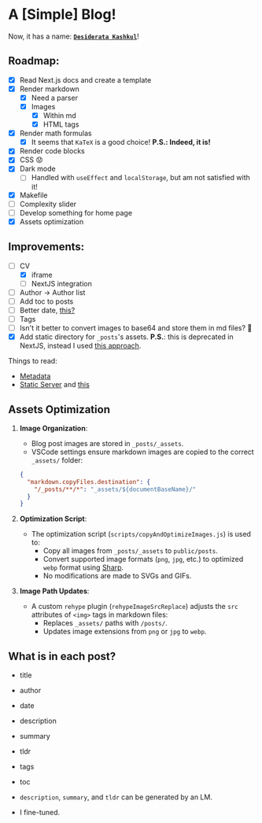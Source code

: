 # A [Simple] Blog!

Now, it has a name: [**`Desiderata Kashkul`**](https://mohsenhariri.github.io/)!

## Roadmap:

- [x] Read Next.js docs and create a template
- [x] Render markdown
  - [x] Need a parser
  - [x] Images
    - [x] Within md
    - [x] HTML tags
- [x] Render math formulas
  - [x] It seems that `KaTeX` is a good choice! **P.S.: Indeed, it is!**
- [x] Render code blocks
- [x] CSS 😟
- [x] Dark mode
  - [ ] Handled with `useEffect` and `localStorage`, but am not satisfied with it!
- [x] Makefile
- [ ] Complexity slider
- [ ] Develop something for home page
- [x] Assets optimization

## Improvements:

- [ ] CV
  - [x] iframe
  - [ ] NextJS integration
- [ ] Author -> Author list
- [ ] Add toc to posts
- [ ] Better date, [this?](https://date-fns.org/)
- [ ] Tags
- [ ] Isn't it better to convert images to base64 and store them in md files? 🤔
- [x] Add static directory for `_posts`'s assets. **P.S.**: this is deprecated in NextJS, instead I used [this approach](#Assets-Optimization).

Things to read:

- [Metadata](https://nextjs.org/docs/canary/app/api-reference/functions/generate-metadata)
- [Static Server](https://nextjs.org/docs/canary/app/building-your-application/deploying/static-exports) and [this](https://nextjs.org/docs/canary/app/api-reference/file-conventions/metadata)

## Assets Optimization

1. **Image Organization**:

   - Blog post images are stored in `_posts/_assets`.
   - VSCode settings ensure markdown images are copied to the correct `_assets/` folder:

   ```json
   {
     "markdown.copyFiles.destination": {
       "/_posts/**/*": "_assets/${documentBaseName}/"
     }
   }
   ```

2. **Optimization Script**:

   - The optimization script (`scripts/copyAndOptimizeImages.js`) is used to:
     - Copy all images from `_posts/_assets` to `public/posts`.
     - Convert supported image formats (`png`, `jpg`, etc.) to optimized `webp` format using [Sharp](https://sharp.pixelplumbing.com/).
     - No modifications are made to SVGs and GIFs.

3. **Image Path Updates**:

   - A custom `rehype` plugin (`rehypeImageSrcReplace`) adjusts the `src` attributes of `<img>` tags in markdown files:
     - Replaces `_assets/` paths with `/posts/`.
     - Updates image extensions from `png` or `jpg` to `webp`.


## What is in each post?
- title
- author
- date
- description
- summary
- tldr
- tags
- toc

- `description`, `summary`, and `tldr` can be generated by an LM.
- I fine-tuned.
